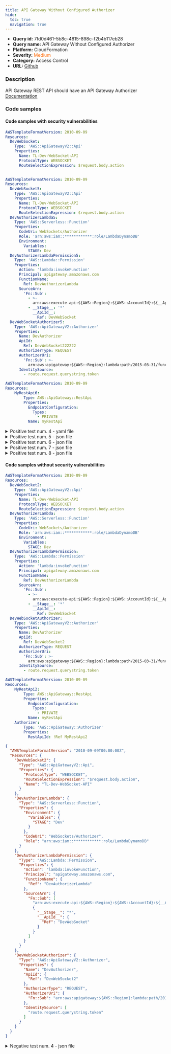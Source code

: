 ```yaml
---
title: API Gateway Without Configured Authorizer
hide:
  toc: true
  navigation: true
---
```


<style>
  .highlight .hll {
    background-color: #ff171742;
  }
  .md-content {
    max-width: 1100px;
    margin: 0 auto;
  }
</style>

-   **Query id:** 7fd0d461-5b8c-4815-898c-f2b4b117eb28
-   **Query name:** API Gateway Without Configured Authorizer
-   **Platform:** CloudFormation
-   **Severity:** <span style="color:#ff7213">Medium</span>
-   **Category:** Access Control
-   **URL:** [Github](https://github.com/Checkmarx/kics/tree/master/assets/queries/cloudFormation/aws/api_gateway_without_configured_authorizer)

### Description
API Gateway REST API should have an API Gateway Authorizer<br>
[Documentation](https://docs.aws.amazon.com/AWSCloudFormation/latest/UserGuide/aws-resource-apigateway-authorizer.html)

### Code samples
#### Code samples with security vulnerabilities
```yaml title="Positive test num. 1 - yaml file" hl_lines="3"
AWSTemplateFormatVersion: 2010-09-09
Resources:
  DevWebSocket:
    Type: 'AWS::ApiGatewayV2::Api'
    Properties:
      Name: TL-Dev-WebSocket-API
      ProtocolType: WEBSOCKET
      RouteSelectionExpression: $request.body.action
  
```
```yaml title="Positive test num. 2 - yaml file" hl_lines="3"
AWSTemplateFormatVersion: 2010-09-09
Resources:
  DevWebSocket5:
    Type: 'AWS::ApiGatewayV2::Api'
    Properties:
      Name: TL-Dev-WebSocket-API
      ProtocolType: WEBSOCKET
      RouteSelectionExpression: $request.body.action
  DevAuthorizerLambda5:
    Type: 'AWS::Serverless::Function'
    Properties:
      CodeUri: WebSockets/Authorizer
      Role: 'arn:aws:iam::************:role/LambdaDynamoDB'
      Environment:
        Variables:
          STAGE: Dev
  DevAuthorizerLambdaPermission5:
    Type: 'AWS::Lambda::Permission'
    Properties:
      Action: 'lambda:invokeFunction'
      Principal: apigateway.amazonaws.com
      FunctionName:
        Ref: DevAuthorizerLambda
      SourceArn:
        'Fn::Sub':
          - >-
            arn:aws:execute-api:${AWS::Region}:${AWS::AccountId}:${__ApiId__}/${__Stage__}/$connect
          - __Stage__: '*'
            __ApiId__:
              Ref: DevWebSocket
  DevWebSocketAuthorizer5:
    Type: 'AWS::ApiGatewayV2::Authorizer'
    Properties:
      Name: DevAuthorizer
      ApiId:
        Ref: DevWebSocket222222
      AuthorizerType: REQUEST
      AuthorizerUri:
        'Fn::Sub': >-
          arn:aws:apigateway:${AWS::Region}:lambda:path/2015-03-31/functions/${DevAuthorizerLambda.Arn}/invocations
      IdentitySource:
        - route.request.querystring.token

```
```yaml title="Positive test num. 3 - yaml file" hl_lines="3"
AWSTemplateFormatVersion: 2010-09-09
Resources:
    MyRestApi6:
        Type: AWS::ApiGateway::RestApi
        Properties:
          EndpointConfiguration:
            Types:
              - PRIVATE
          Name: myRestApi

```
<details><summary>Positive test num. 4 - yaml file</summary>

```yaml hl_lines="3"
AWSTemplateFormatVersion: 2010-09-09
Resources:
    MyRestApi7:
        Type: AWS::ApiGateway::RestApi
        Properties:
          EndpointConfiguration:
            Types:
              - PRIVATE
          Name: myRestApi
    Authorizer:
        Type: 'AWS::ApiGateway::Authorizer'
        Properties:
          RestApiId: !Ref MyRestApi242

```
</details>
<details><summary>Positive test num. 5 - json file</summary>

```json hl_lines="4"
{
  "AWSTemplateFormatVersion": "2010-09-09",
  "Resources": {
    "DevWebSocket8": {
      "Type": "AWS::ApiGatewayV2::Api",
      "Properties": {
        "Name": "TL-Dev-WebSocket-API",
        "ProtocolType": "WEBSOCKET",
        "RouteSelectionExpression": "$request.body.action"
      }
    }
  }
}

```
</details>
<details><summary>Positive test num. 6 - json file</summary>

```json hl_lines="20"
{
  "AWSTemplateFormatVersion": "2010-09-09T00:00:00Z",
  "Resources": {
    "DevWebSocketAuthorizer9": {
      "Type": "AWS::ApiGatewayV2::Authorizer",
      "Properties": {
        "ApiId": {
          "Ref": "DevWebSocket2err"
        },
        "AuthorizerType": "REQUEST",
        "AuthorizerUri": {
          "Fn::Sub": "arn:aws:apigateway:${AWS::Region}:lambda:path/2015-03-31/functions/${DevAuthorizerLambda.Arn}/invocations"
        },
        "IdentitySource": [
          "route.request.querystring.token"
        ],
        "Name": "DevAuthorizer"
      }
    },
    "DevWebSocket9": {
      "Type": "AWS::ApiGatewayV2::Api",
      "Properties": {
        "Name": "TL-Dev-WebSocket-API",
        "ProtocolType": "WEBSOCKET",
        "RouteSelectionExpression": "$request.body.action"
      }
    },
    "DevAuthorizerLambda9": {
      "Type": "AWS::Serverless::Function",
      "Properties": {
        "Environment": {
          "Variables": {
            "STAGE": "Dev"
          }
        },
        "CodeUri": "WebSockets/Authorizer",
        "Role": "arn:aws:iam::************:role/LambdaDynamoDB"
      }
    },
    "DevAuthorizerLambdaPermission9": {
      "Type": "AWS::Lambda::Permission",
      "Properties": {
        "Principal": "apigateway.amazonaws.com",
        "FunctionName": {
          "Ref": "DevAuthorizerLambda"
        },
        "SourceArn": {
          "Fn::Sub": [
            "arn:aws:execute-api:${AWS::Region}:${AWS::AccountId}:${__ApiId__}/${__Stage__}/$connect",
            {
              "__Stage__": "*",
              "__ApiId__": {
                "Ref": "DevWebSocket"
              }
            }
          ]
        },
        "Action": "lambda:invokeFunction"
      }
    }
  }
}

```
</details>
<details><summary>Positive test num. 7 - json file</summary>

```json hl_lines="4"
{
  "AWSTemplateFormatVersion": "2010-09-09T00:00:00Z",
  "Resources": {
    "MyRestApi10": {
      "Type": "AWS::ApiGateway::RestApi",
      "Properties": {
        "EndpointConfiguration": {
          "Types": [
            "PRIVATE"
          ]
        },
        "Name": "myRestApi"
      }
    }
  }
}

```
</details>
<details><summary>Positive test num. 8 - json file</summary>

```json hl_lines="4"
{
  "AWSTemplateFormatVersion": "2010-09-09T00:00:00Z",
  "Resources": {
    "MyRestApi11": {
      "Type": "AWS::ApiGateway::RestApi",
      "Properties": {
        "EndpointConfiguration": {
          "Types": [
            "PRIVATE"
          ]
        },
        "Name": "myRestApi"
      }
    },
    "Authorizer": {
      "Type": "AWS::ApiGateway::Authorizer",
      "Properties": {
        "RestApiId": "MyRestApiwww2"
      }
    }
  }
}

```
</details>


#### Code samples without security vulnerabilities
```yaml title="Negative test num. 1 - yaml file"
AWSTemplateFormatVersion: 2010-09-09
Resources:
  DevWebSocket2:
    Type: 'AWS::ApiGatewayV2::Api'
    Properties:
      Name: TL-Dev-WebSocket-API
      ProtocolType: WEBSOCKET
      RouteSelectionExpression: $request.body.action
  DevAuthorizerLambda:
    Type: 'AWS::Serverless::Function'
    Properties:
      CodeUri: WebSockets/Authorizer
      Role: 'arn:aws:iam::************:role/LambdaDynamoDB'
      Environment:
        Variables:
          STAGE: Dev
  DevAuthorizerLambdaPermission:
    Type: 'AWS::Lambda::Permission'
    Properties:
      Action: 'lambda:invokeFunction'
      Principal: apigateway.amazonaws.com
      FunctionName:
        Ref: DevAuthorizerLambda
      SourceArn:
        'Fn::Sub':
          - >-
            arn:aws:execute-api:${AWS::Region}:${AWS::AccountId}:${__ApiId__}/${__Stage__}/$connect
          - __Stage__: '*'
            __ApiId__:
              Ref: DevWebSocket
  DevWebSocketAuthorizer:
    Type: 'AWS::ApiGatewayV2::Authorizer'
    Properties:
      Name: DevAuthorizer
      ApiId:
        Ref: DevWebSocket2
      AuthorizerType: REQUEST
      AuthorizerUri:
        'Fn::Sub': >-
          arn:aws:apigateway:${AWS::Region}:lambda:path/2015-03-31/functions/${DevAuthorizerLambda.Arn}/invocations
      IdentitySource:
        - route.request.querystring.token

```
```yaml title="Negative test num. 2 - yaml file"
AWSTemplateFormatVersion: 2010-09-09
Resources:
    MyRestApi2:
        Type: AWS::ApiGateway::RestApi
        Properties:
          EndpointConfiguration:
            Types:
              - PRIVATE
          Name: myRestApi
    Authorizer:
        Type: 'AWS::ApiGateway::Authorizer'
        Properties:
          RestApiId: !Ref MyRestApi2

```
```json title="Negative test num. 3 - json file"
{
  "AWSTemplateFormatVersion": "2010-09-09T00:00:00Z",
  "Resources": {
    "DevWebSocket2": {
      "Type": "AWS::ApiGatewayV2::Api",
      "Properties": {
        "ProtocolType": "WEBSOCKET",
        "RouteSelectionExpression": "$request.body.action",
        "Name": "TL-Dev-WebSocket-API"
      }
    },
    "DevAuthorizerLambda": {
      "Type": "AWS::Serverless::Function",
      "Properties": {
        "Environment": {
          "Variables": {
            "STAGE": "Dev"
          }
        },
        "CodeUri": "WebSockets/Authorizer",
        "Role": "arn:aws:iam::************:role/LambdaDynamoDB"
      }
    },
    "DevAuthorizerLambdaPermission": {
      "Type": "AWS::Lambda::Permission",
      "Properties": {
        "Action": "lambda:invokeFunction",
        "Principal": "apigateway.amazonaws.com",
        "FunctionName": {
          "Ref": "DevAuthorizerLambda"
        },
        "SourceArn": {
          "Fn::Sub": [
            "arn:aws:execute-api:${AWS::Region}:${AWS::AccountId}:${__ApiId__}/${__Stage__}/$connect",
            {
              "__Stage__": "*",
              "__ApiId__": {
                "Ref": "DevWebSocket"
              }
            }
          ]
        }
      }
    },
    "DevWebSocketAuthorizer": {
      "Type": "AWS::ApiGatewayV2::Authorizer",
      "Properties": {
        "Name": "DevAuthorizer",
        "ApiId": {
          "Ref": "DevWebSocket2"
        },
        "AuthorizerType": "REQUEST",
        "AuthorizerUri": {
          "Fn::Sub": "arn:aws:apigateway:${AWS::Region}:lambda:path/2015-03-31/functions/${DevAuthorizerLambda.Arn}/invocations"
        },
        "IdentitySource": [
          "route.request.querystring.token"
        ]
      }
    }
  }
}

```
<details><summary>Negative test num. 4 - json file</summary>

```json
{
  "AWSTemplateFormatVersion": "2010-09-09T00:00:00Z",
  "Resources": {
    "MyRestApi3": {
      "Properties": {
        "EndpointConfiguration": {
          "Types": [
            "PRIVATE"
          ]
        },
        "Name": "myRestApi"
      },
      "Type": "AWS::ApiGateway::RestApi"
    },
    "Authorizer": {
      "Type": "AWS::ApiGateway::Authorizer",
      "Properties": {
        "RestApiId": "MyRestApi3"
      }
    }
  }
}

```
</details>
